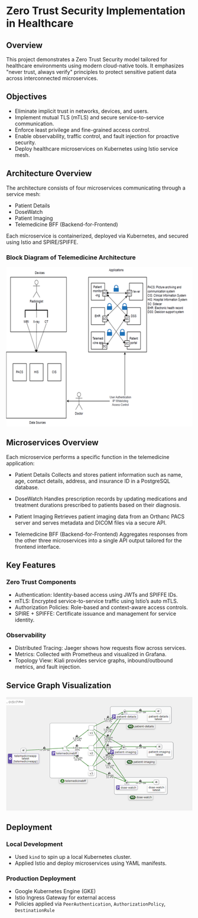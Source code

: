 #  Zero Trust Security Implementation in Healthcare

##  Overview

This project demonstrates a Zero Trust Security model tailored for healthcare environments using modern cloud-native tools. It emphasizes "never trust, always verify" principles to protect sensitive patient data across interconnected microservices.



## Objectives

- Eliminate implicit trust in networks, devices, and users.
- Implement mutual TLS (mTLS) and secure service-to-service communication.
- Enforce least privilege and fine-grained access control.
- Enable observability, traffic control, and fault injection for proactive security.
- Deploy healthcare microservices on Kubernetes using Istio service mesh.



## Architecture Overview

The architecture consists of four microservices communicating through a service mesh:

- Patient Details
- DoseWatch
- Patient Imaging
- Telemedicine BFF (Backend-for-Frontend)

Each microservice is containerized, deployed via Kubernetes, and secured using Istio and SPIRE/SPIFFE.

### Block Diagram of Telemedicine Architecture

![Block Diagram](./images/bd.png)



##  Microservices Overview

Each microservice performs a specific function in the telemedicine application:

-  Patient Details
  Collects and stores patient information such as name, age, contact details, address, and insurance ID in a PostgreSQL database.

-  DoseWatch 
  Handles prescription records by updating medications and treatment durations prescribed to patients based on their diagnosis.

- Patient Imaging
  Retrieves patient imaging data from an Orthanc PACS server and serves metadata and DICOM files via a secure API.

-  Telemedicine BFF (Backend-for-Frontend)
  Aggregates responses from the other three microservices into a single API output tailored for the frontend interface.



## Key Features

### Zero Trust Components

- Authentication: Identity-based access using JWTs and SPIFFE IDs.
- mTLS: Encrypted service-to-service traffic using Istio’s auto mTLS.
- Authorization Policies: Role-based and context-aware access controls.
- SPIRE + SPIFFE: Certificate issuance and management for service identity.

###  Observability

- Distributed Tracing: Jaeger shows how requests flow across services.
- Metrics: Collected with Prometheus and visualized in Grafana.
- Topology View: Kiali provides service graphs, inbound/outbound metrics, and fault injection.



##  Service Graph Visualization


![Service Graph](./images/sgv.png)


## Deployment

### Local Development
- Used `kind` to spin up a local Kubernetes cluster.
- Applied Istio and deploy microservices using YAML manifests.

### Production Deployment
- Google Kubernetes Engine (GKE)
- Istio Ingress Gateway for external access
- Policies applied via `PeerAuthentication`, `AuthorizationPolicy`, `DestinationRule`


